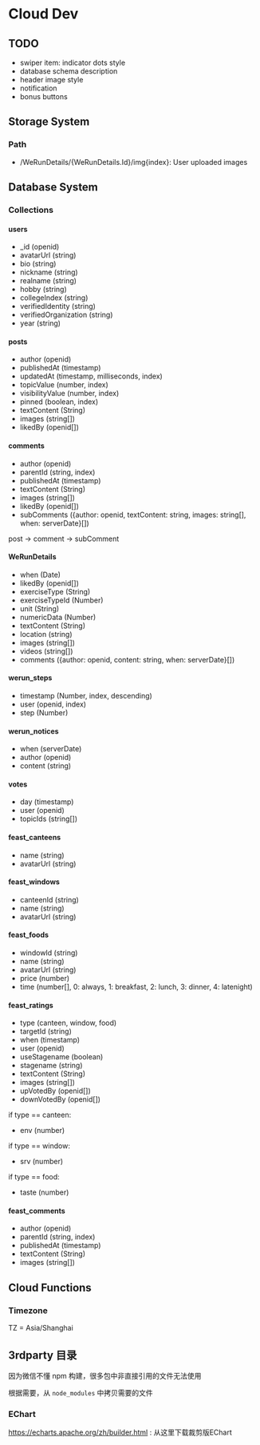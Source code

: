 # Cloud Dev

## TODO

* swiper item: indicator dots style
* database schema description
* header image style
* notification
* bonus buttons

## Storage System

### Path

* /WeRunDetails/{WeRunDetails.Id}/img{index}: User uploaded images

## Database System

### Collections

#### users

* _id (openid)
* avatarUrl (string)
* bio (string)
* nickname (string)
* realname (string)
* hobby (string)
* collegeIndex (string)
* verifiedIdentity (string)
* verifiedOrganization (string)
* year (string)

#### posts

* author (openid)
* publishedAt (timestamp)
* updatedAt (timestamp, milliseconds, index)
* topicValue (number, index)
* visibilityValue (number, index)
* pinned (boolean, index)
* textContent (String)
* images (string[])
* likedBy (openid[])

#### comments

* author (openid)
* parentId (string, index)
* publishedAt (timestamp)
* textContent (String)
* images (string[])
* likedBy (openid[])
* subComments ({author: openid, textContent: string, images: string[], when: serverDate}[])

post -> comment -> subComment

#### WeRunDetails

* when (Date)
* likedBy (openid[])
* exerciseType (String)
* exerciseTypeId (Number)
* unit (String)
* numericData (Number)
* textContent (String)
* location (string)
* images (string[])
* videos (string[])
* comments ({author: openid, content: string, when: serverDate}[])

#### werun_steps

* timestamp (Number, index, descending)
* user (openid, index)
* step (Number)

#### werun_notices

* when (serverDate)
* author (openid)
* content (string)

#### votes

* day (timestamp)
* user (openid)
* topicIds (string[])


#### feast_canteens

* name (string)
* avatarUrl (string)

#### feast_windows

* canteenId (string)
* name (string)
* avatarUrl (string)

#### feast_foods

* windowId (string)
* name (string)
* avatarUrl (string)
* price (number)
* time (number[], 0: always, 1: breakfast, 2: lunch, 3: dinner, 4: latenight)

#### feast_ratings

* type (canteen, window, food)
* targetId (string)
* when (timestamp)
* user (openid)
* useStagename (boolean)
* stagename (string)
* textContent (String)
* images (string[])
* upVotedBy (openid[])
* downVotedBy (openid[])

if type == canteen:
* env (number)

if type == window:
* srv (number)

if type == food:
* taste (number)


#### feast_comments

* author (openid)
* parentId (string, index)
* publishedAt (timestamp)
* textContent (String)
* images (string[])


## Cloud Functions

### Timezone

TZ = Asia/Shanghai

## 3rdparty 目录
因为微信不懂 npm 构建，很多包中非直接引用的文件无法使用

根据需要，从 `node_modules` 中拷贝需要的文件

### EChart

https://echarts.apache.org/zh/builder.html : 从这里下载裁剪版EChart
